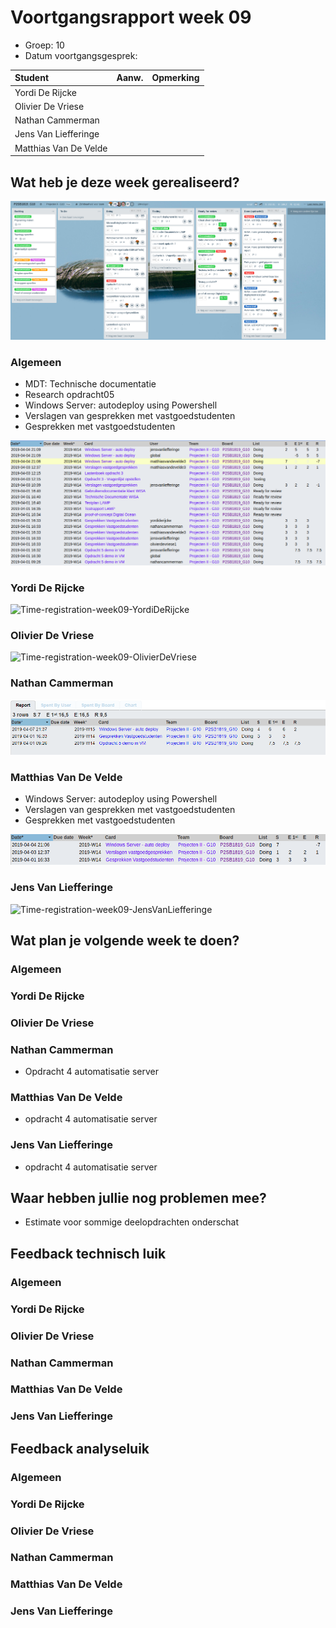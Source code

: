 # Voortgangsrapport week 09

* Groep: 10
* Datum voortgangsgesprek:

| Student  | Aanw. | Opmerking |
| :---     | :---  | :---      |
| Yordi De Rijcke |        |           |
| Olivier De Vriese |        |           |
| Nathan Cammerman |        |           |
| Jens Van Liefferinge |        |         |
| Matthias Van De Velde |        |           |

## Wat heb je deze week gerealiseerd?

![Kanban-bord](week09-kanbanbord.png)

### Algemeen

* MDT: Technische documentatie
* Research opdracht05
* Windows Server: autodeploy using Powershell
* Verslagen van gesprekken met vastgoedstudenten
* Gesprekken met vastgoedstudenten


![Time-per-assignment](week09-time-per-assignment.png)

### Yordi De Rijcke

![Time-registration-week09-YordiDeRijcke](week09-YordiDeRijcke.PNG)


### Olivier De Vriese

![Time-registration-week09-OlivierDeVriese](week09-OlivierDeVriesse.PNG)


### Nathan Cammerman

![Time-registration-week09-NathanCammerman](week09-NathanCammerman.PNG)


### Matthias Van De Velde
* Windows Server: autodeploy using Powershell
* Verslagen van gesprekken met vastgoedstudenten
* Gesprekken met vastgoedstudenten

![Time-registration-week09-MatthiasVanDeVelde](week09-MatthiasVanDeVelde.png)


### Jens Van Liefferinge

![Time-registration-week09-JensVanLiefferinge](week09-JensVanLiefferinge.PNG)


## Wat plan je volgende week te doen?

### Algemeen

### Yordi De Rijcke
### Olivier De Vriese
### Nathan Cammerman
* Opdracht 4 automatisatie server 
### Matthias Van De Velde
* opdracht 4 automatisatie server
### Jens Van Liefferinge
* opdracht 4 automatisatie server

## Waar hebben jullie nog problemen mee?
* Estimate voor sommige deelopdrachten onderschat

## Feedback technisch luik

### Algemeen


### Yordi De Rijcke
### Olivier De Vriese
### Nathan Cammerman
### Matthias Van De Velde
### Jens Van Liefferinge

## Feedback analyseluik

### Algemeen

### Yordi De Rijcke
### Olivier De Vriese
### Nathan Cammerman
### Matthias Van De Velde
### Jens Van Liefferinge

